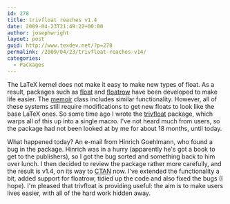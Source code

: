 ```yaml
---
id: 278
title: trivfloat reaches v1.4
date: 2009-04-23T21:49:22+00:00
author: josephwright
layout: post
guid: http://www.texdev.net/?p=278
permalink: /2009/04/23/trivfloat-reaches-v14/
categories:
  - Packages
---
```

The LaTeX kernel does not make it easy to make new types of float. As a result, packages such as [float](http://www.ctan.org/pkg/float) and [floatrow](http://www.ctan.org/pkg/floatrow) have been developed to make life easier. The [memoir](http://www.ctan.org/pkg/memoir) class includes similar functionality. However, all of these systems still require modifications to get new floats to look like the base LaTeX ones. So some time ago I wrote the [trivfloat](http://www.ctan.org/pkg/trivfloat) package, which warps all of this up into a single macro.  I've not heard much from users, so the package had not been looked at by me for about 18 months, until today.

What happened today?  An e-mail from Hinrich Goehlmann, who found a bug in the package. Hinrich was in a hurry (apparently he's got a book to get to the publishers), so I got the bug sorted and something back to him over lunch. I then decided to review the package rather more carefully, and the result is v1.4, on its way to [CTAN](http://www.ctan.org) now. I've extended the functionality a bit, added support for floatrow, tidied up the code and also fixed the bugs (I hope). I'm pleased that trivfloat is providing useful: the aim is to make users lives easier, with all of the hard work hidden away.
